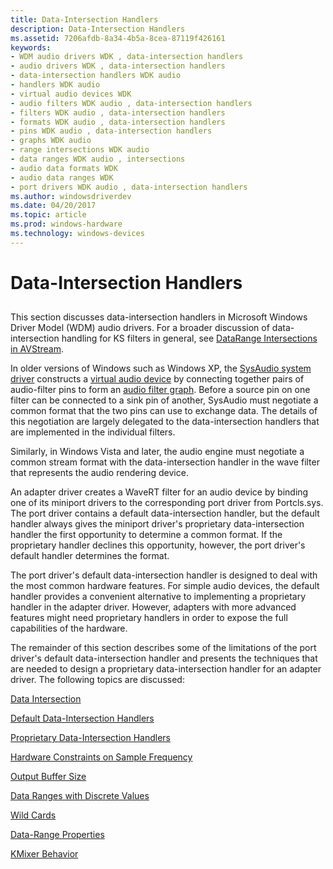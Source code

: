 ```yaml
---
title: Data-Intersection Handlers
description: Data-Intersection Handlers
ms.assetid: 7206afdb-8a34-4b5a-8cea-87119f426161
keywords:
- WDM audio drivers WDK , data-intersection handlers
- audio drivers WDK , data-intersection handlers
- data-intersection handlers WDK audio
- handlers WDK audio
- virtual audio devices WDK
- audio filters WDK audio , data-intersection handlers
- filters WDK audio , data-intersection handlers
- formats WDK audio , data-intersection handlers
- pins WDK audio , data-intersection handlers
- graphs WDK audio
- range intersections WDK audio
- data ranges WDK audio , intersections
- audio data formats WDK
- audio data ranges WDK
- port drivers WDK audio , data-intersection handlers
ms.author: windowsdriverdev
ms.date: 04/20/2017
ms.topic: article
ms.prod: windows-hardware
ms.technology: windows-devices
---
```


# Data-Intersection Handlers


## <span id="data_intersection_handlers"></span><span id="DATA_INTERSECTION_HANDLERS"></span>


This section discusses data-intersection handlers in Microsoft Windows Driver Model (WDM) audio drivers. For a broader discussion of data-intersection handling for KS filters in general, see [DataRange Intersections in AVStream](https://msdn.microsoft.com/library/windows/hardware/ff558680).

In older versions of Windows such as Windows XP, the [SysAudio system driver](kernel-mode-wdm-audio-components.md#sysaudio_system_driver) constructs a [virtual audio device](virtual-audio-devices.md) by connecting together pairs of audio-filter pins to form an [audio filter graph](audio-filter-graphs.md). Before a source pin on one filter can be connected to a sink pin of another, SysAudio must negotiate a common format that the two pins can use to exchange data. The details of this negotiation are largely delegated to the data-intersection handlers that are implemented in the individual filters.

Similarly, in Windows Vista and later, the audio engine must negotiate a common stream format with the data-intersection handler in the wave filter that represents the audio rendering device.

An adapter driver creates a WaveRT filter for an audio device by binding one of its miniport drivers to the corresponding port driver from Portcls.sys. The port driver contains a default data-intersection handler, but the default handler always gives the miniport driver's proprietary data-intersection handler the first opportunity to determine a common format. If the proprietary handler declines this opportunity, however, the port driver's default handler determines the format.

The port driver's default data-intersection handler is designed to deal with the most common hardware features. For simple audio devices, the default handler provides a convenient alternative to implementing a proprietary handler in the adapter driver. However, adapters with more advanced features might need proprietary handlers in order to expose the full capabilities of the hardware.

The remainder of this section describes some of the limitations of the port driver's default data-intersection handler and presents the techniques that are needed to design a proprietary data-intersection handler for an adapter driver. The following topics are discussed:

[Data Intersection](data-intersection.md)

[Default Data-Intersection Handlers](default-data-intersection-handlers.md)

[Proprietary Data-Intersection Handlers](proprietary-data-intersection-handlers.md)

[Hardware Constraints on Sample Frequency](hardware-constraints-on-sample-frequency.md)

[Output Buffer Size](output-buffer-size.md)

[Data Ranges with Discrete Values](data-ranges-with-discrete-values.md)

[Wild Cards](wild-cards.md)

[Data-Range Properties](data-range-properties.md)

[KMixer Behavior](kmixer-behavior.md)

 

 




